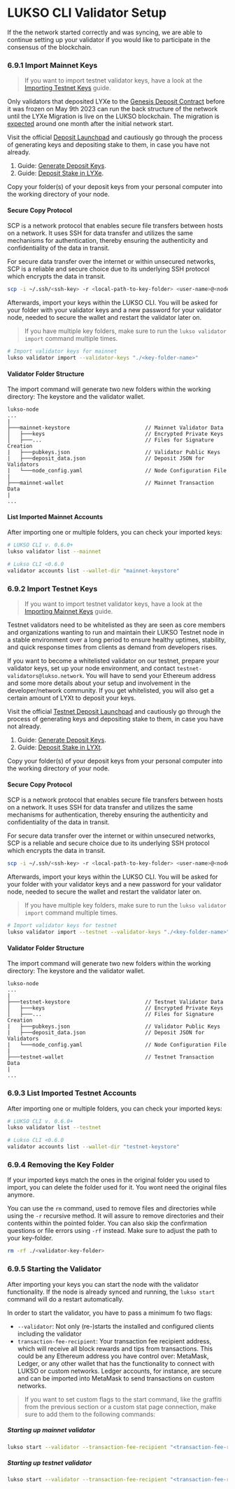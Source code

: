 # LUKSO CLI Validator Setup

If the the network started correctly and was syncing, we are able to continue setting up your validator if you would like to participate in the consensus of the blockchain.

### 6.9.1 Import Mainnet Keys

> If you want to import testnet validator keys, have a look at the [Importing Testnet Keys](#692-import-testnet-keys) guide.

Only validators that deposited LYXe to the [Genesis Deposit Contract](https://etherscan.io/address/0x42000421dd80D1e90E56E87e6eE18D7770b9F8cC#code) before it was frozen on May 9th 2023 can run the back structure of the network until the LYXe Migration is live on the LUKSO blockchain. The migration is [expected](https://medium.com/lukso/its-happening-the-genesis-validators-are-coming-ce5e07935df6) around one month after the initial network start.

Visit the official [Deposit Launchpad](https://deposit.mainnet.lukso.network/) and cautiously go through the process of generating keys and depositing stake to them, in case you have not already.

1. Guide: [Generate Deposit Keys](/docs/mainnet/validator-key-generation/).
2. Guide: [Deposit Stake in LYXe](/docs/mainnet/validator-key-stake/).

Copy your folder(s) of your deposit keys from your personal computer into the working directory of your node.

#### Secure Copy Protocol

SCP is a network protocol that enables secure file transfers between hosts on a network. It uses SSH for data transfer and utilizes the same mechanisms for authentication, thereby ensuring the authenticity and confidentiality of the data in transit.

For secure data transfer over the internet or within unsecured networks, SCP is a reliable and secure choice due to its underlying SSH protocol which encrypts the data in transit.

```sh
scp -i ~/.ssh/<ssh-key> -r <local-path-to-key-folder> <user-name>@<node-ip-address>:<node-path-to-node-folder>/<keyfolder-name>
```

Afterwards, import your keys within the LUKSO CLI. You will be asked for your folder with your validator keys and a new password for your validator node, needed to secure the wallet and restart the validator later on.

> If you have multiple key folders, make sure to run the `lukso validator import` command multiple times.

```sh
# Import validator keys for mainnet
lukso validator import --validator-keys "./<key-folder-name>"
```

#### Validator Folder Structure

The import command will generate two new folders within the working directory: The keystore and the validator wallet.

```text
lukso-node
...
|
├───mainnet-keystore                        // Mainnet Validator Data
│   ├───keys                                // Encrypted Private Keys
│   ├───...                                 // Files for Signature Creation
|   ├───pubkeys.json                        // Validator Public Keys
|   ├───deposit_data.json                   // Deposit JSON for Validators
|   └───node_config.yaml                    // Node Configuration File
|
├───mainnet-wallet                          // Mainnet Transaction Data
|
...
```

#### List Imported Mainnet Accounts

After importing one or multiple folders, you can check your imported keys:

```sh
# LUKSO CLI v. 0.6.0+
lukso validator list --mainnet

# Lukso CLI <0.6.0
validator accounts list --wallet-dir "mainnet-keystore"
```

### 6.9.2 Import Testnet Keys

> If you want to import testnet validator keys, have a look at the [Importing Mainnet Keys](#691-import-mainnet-keys) guide.

Testnet validators need to be whitelisted as they are seen as core members and organizations wanting to run and maintain their LUKSO Testnet node in a stable environment over a long period to ensure healthy uptimes, stability, and quick response times from clients as demand from developers rises.

If you want to become a whitelisted validator on our testnet, prepare your validator keys, set up your node environment, and contact `testnet-validators@lukso.network`. You will have to send your Ethereum address and some more details about your setup and involvement in the developer/network community. If you get whitelisted, you will also get a certain amount of LYXt to deposit your keys.

Visit the official [Testnet Deposit Launchpad](https://deposit.testnet.lukso.network/) and cautiously go through the process of generating keys and depositing stake to them, in case you have not already.

1. Guide: [Generate Deposit Keys](/docs/mainnet/validator-key-generation/).
2. Guide: [Deposit Stake in LYXt](/docs/mainnet/validator-key-stake/).

Copy your folder(s) of your deposit keys from your personal computer into the working directory of your node.

#### Secure Copy Protocol

SCP is a network protocol that enables secure file transfers between hosts on a network. It uses SSH for data transfer and utilizes the same mechanisms for authentication, thereby ensuring the authenticity and confidentiality of the data in transit.

For secure data transfer over the internet or within unsecured networks, SCP is a reliable and secure choice due to its underlying SSH protocol which encrypts the data in transit.

```sh
scp -i ~/.ssh/<ssh-key> -r <local-path-to-key-folder> <user-name>@<node-ip-address>:~/<node-folder>/<keyfolder-name>
```

Afterwards, import your keys within the LUKSO CLI. You will be asked for your folder with your validator keys and a new password for your validator node, needed to secure the wallet and restart the validator later on.

> If you have multiple key folders, make sure to run the `lukso validator import` command multiple times.

```sh
# Import validator keys for testnet
lukso validator import --testnet --validator-keys "./<key-folder-name>"
```

#### Validator Folder Structure

The import command will generate two new folders within the working directory: The keystore and the validator wallet.

```text
lukso-node
...
|
├───testnet-keystore                        // Testnet Validator Data
│   ├───keys                                // Encrypted Private Keys
│   ├───...                                 // Files for Signature Creation
|   ├───pubkeys.json                        // Validator Public Keys
|   ├───deposit_data.json                   // Deposit JSON for Validators
|   └───node_config.yaml                    // Node Configuration File
|
├───testnet-wallet                          // Testnet Transaction Data
|
...
```

### 6.9.3 List Imported Testnet Accounts

After importing one or multiple folders, you can check your imported keys:

```sh
# LUKSO CLI v. 0.6.0+
lukso validator list --testnet

# Lukso CLI <0.6.0
validator accounts list --wallet-dir "testnet-keystore"
```

### 6.9.4 Removing the Key Folder

If your imported keys match the ones in the original folder you used to import, you can delete the folder used for it. You wont need the original files anymore.

You can use the `rm` command, used to remove files and directories while using the `-r` recursive method. It will assure to remove directories and their contents within the pointed folder. You can also skip the confirmation questions or file errors using `-rf` instead. Make sure to adjust the path to your key-folder.

```sh
rm -rf ./<validator-key-folder>
```

### 6.9.5 Starting the Validator

After importing your keys you can start the node with the validator functionality. If the node is already synced and running, the `lukso start` command will do a restart automatically.

In order to start the validator, you have to pass a minimum fo two flags:

- `--validator`: Not only (re-)starts the installed and configured clients including the validator
- `transaction-fee-recipient`: Your transaction fee recipient address, which will receive all block rewards and tips from transactions. This could be any Ethereum address you have control over: MetaMask, Ledger, or any other wallet that has the functionality to connect with LUKSO or custom networks. Ledger accounts, for instance, are secure and can be imported into MetaMask to send transactions on custom networks.

> If you want to set custom flags to the start command, like the graffiti from the previous section or a custom stat page connection, make sure to add them to the following commands:

##### Starting up mainnet validator

```sh
lukso start --validator --transaction-fee-recipient "<transaction-fee-recipient-address>"
```

##### Starting up testnet validator

```sh
lukso start --validator --transaction-fee-recipient "<transaction-fee-recipient-address>" --testnet
```
